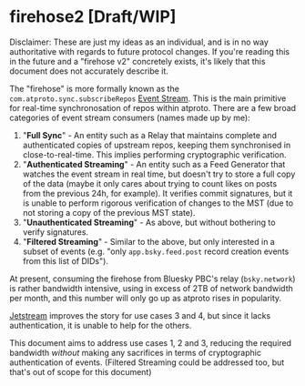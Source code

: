 # firehose2 [Draft/WIP]

Disclaimer: These are just my ideas as an individual, and is in no way authoritative with regards to future protocol changes. If you're reading this in the future and a "firehose v2" concretely exists, it's likely that this document does not accurately describe it. 

The "firehose" is more formally known as the `com.atproto.sync.subscribeRepos` [Event Stream](https://atproto.com/specs/event-stream). This is the main primitive for real-time synchronosation of repos within atproto. There are a few broad categories of event stream consumers (names made up by me):

1. "**Full Sync**" - An entity such as a Relay that maintains complete and authenticated copies of upstream repos, keeping them synchronised in close-to-real-time. This implies performing cryptographic verification.
2. "**Authenticated Streaming**" - An entity such as a Feed Generator that watches the event stream in real time, but doesn't try to store a full copy of the data (maybe it only cares about trying to count likes on posts from the previous 24h, for example). It verifies commit signatures, but it is unable to perform rigorous verification of changes to the MST (due to not storing a copy of the previous MST state).
3. "**Unauthenticated Streaming**" - As above, but without bothering to verify signatures.
4. "**Filtered Streaming**" - Similar to the above, but only interested in a subset of events (e.g. "only `app.bsky.feed.post` record creation events from this list of DIDs").

At present, consuming the firehose from Bluesky PBC's relay (`bsky.network`) is rather bandwidth intensive, using in excess of 2TB of network bandwidth per month, and this number will only go up as atproto rises in popularity.

[Jetstream](https://docs.bsky.app/blog/jetstream) improves the story for use cases 3 and 4, but since it lacks authentication, it is unable to help for the others.

This document aims to address use cases 1, 2 and 3, reducing the required bandwidth *without* making any sacrifices in terms of cryptographic authentication of events. (Filtered Streaming could be addressed too, but that's out of scope for this document)
